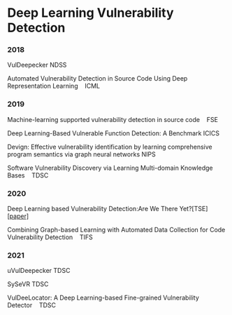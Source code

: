 # Deep Learning Vulnerability Detection

### 2018

VulDeepecker NDSS

Automated Vulnerability Detection in Source Code Using Deep Representation Learning    ICML

### 2019

Machine-learning supported vulnerability detection in source code    FSE

Deep Learning-Based Vulnerable Function Detection: A Benchmark ICICS

Devign: Effective vulnerability identification by learning comprehensive program semantics via graph neural networks NIPS

Software Vulnerability Discovery via Learning Multi-domain Knowledge Bases    TDSC

### 2020

Deep Learning based Vulnerability Detection:Are We There Yet?[TSE][[paper]](https://arxiv.org/pdf/2009.07235.pdf)

Combining Graph-based Learning with Automated Data Collection for Code Vulnerability Detection    TIFS

### 2021

uVulDeepecker TDSC

SySeVR TDSC

VulDeeLocator: A Deep Learning-based Fine-grained Vulnerability Detector    TDSC
